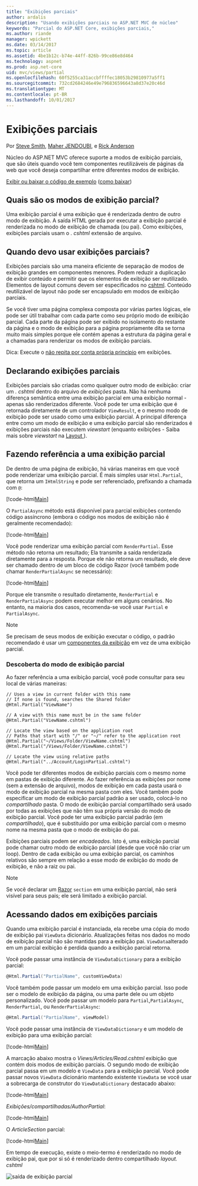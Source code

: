 ```yaml
---
title: "Exibições parciais"
author: ardalis
description: "Usando exibições parciais no ASP.NET MVC de núcleo"
keywords: "Parcial do ASP.NET Core, exibições parciais,"
ms.author: riande
manager: wpickett
ms.date: 03/14/2017
ms.topic: article
ms.assetid: 4be1b12c-b74e-44ff-826b-99ce86e8d464
ms.technology: aspnet
ms.prod: asp.net-core
uid: mvc/views/partial
ms.openlocfilehash: 60f5255ca31accbffffec18053b29810977a5ff1
ms.sourcegitcommit: 732cd2684246e49e796836596643a8d37e20c46d
ms.translationtype: MT
ms.contentlocale: pt-BR
ms.lasthandoff: 10/01/2017
---
```

# <a name="partial-views"></a>Exibições parciais

Por [Steve Smith](https://ardalis.com/), [Maher JENDOUBI](https://twitter.com/maherjend), e [Rick Anderson](https://twitter.com/RickAndMSFT)

Núcleo do ASP.NET MVC oferece suporte a modos de exibição parciais, que são úteis quando você tem componentes reutilizáveis de páginas da web que você deseja compartilhar entre diferentes modos de exibição.

[Exibir ou baixar o código de exemplo](https://github.com/aspnet/Docs/tree/master/aspnetcore/mvc/views/partial/sample) ([como baixar](xref:tutorials/index#how-to-download-a-sample))

## <a name="what-are-partial-views"></a>Quais são os modos de exibição parcial?

Uma exibição parcial é uma exibição que é renderizada dentro de outro modo de exibição. A saída HTML gerada por executar a exibição parcial é renderizada no modo de exibição de chamada (ou pai). Como exibições, exibições parciais usam o *. cshtml* extensão de arquivo.

## <a name="when-should-i-use-partial-views"></a>Quando devo usar exibições parciais?

Exibições parciais são uma maneira eficiente de separação de modos de exibição grandes em componentes menores. Podem reduzir a duplicação de exibir conteúdo e permitir que os elementos de exibição ser reutilizado. Elementos de layout comuns devem ser especificados no [cshtml](layout.md). Conteúdo reutilizável de layout não pode ser encapsulado em modos de exibição parciais.

Se você tiver uma página complexa composta por várias partes lógicas, ele pode ser útil trabalhar com cada parte como seu próprio modo de exibição parcial. Cada parte da página pode ser exibido no isolamento do restante da página e o modo de exibição para a página propriamente dita se torna muito mais simples porque ele contém apenas a estrutura da página geral e a chamadas para renderizar os modos de exibição parciais.

Dica: Execute o [não repita por conta própria princípio](http://deviq.com/don-t-repeat-yourself/) em exibições.

## <a name="declaring-partial-views"></a>Declarando exibições parciais

Exibições parciais são criadas como qualquer outro modo de exibição: criar um *. cshtml* dentro do arquivo de *exibições* pasta. Não há nenhuma diferença semântica entre uma exibição parcial em uma exibição normal - apenas são renderizados diferente. Você pode ter uma exibição que é retornada diretamente de um controlador `ViewResult`, e o mesmo modo de exibição pode ser usado como uma exibição parcial. A principal diferença entre como um modo de exibição e uma exibição parcial são renderizados é exibições parciais não executem *viewstart* (enquanto exibições - Saiba mais sobre *viewstart* na [Layout ](layout.md)).

## <a name="referencing-a-partial-view"></a>Fazendo referência a uma exibição parcial

De dentro de uma página de exibição, há várias maneiras em que você pode renderizar uma exibição parcial. É mais simples usar `Html.Partial`, que retorna um `IHtmlString` e pode ser referenciado, prefixando a chamada com `@`:

[!code-html[Main](partial/sample/src/PartialViewsSample/Views/Home/About.cshtml?range=9)]

O `PartialAsync` método está disponível para parcial exibições contendo código assíncrono (embora o código nos modos de exibição não é geralmente recomendado):

[!code-html[Main](partial/sample/src/PartialViewsSample/Views/Home/About.cshtml?range=8)]

Você pode renderizar uma exibição parcial com `RenderPartial`. Esse método não retorna um resultado; Ela transmite a saída renderizada diretamente para a resposta. Porque ele não retorna um resultado, ele deve ser chamado dentro de um bloco de código Razor (você também pode chamar `RenderPartialAsync` se necessário):

[!code-html[Main](partial/sample/src/PartialViewsSample/Views/Home/About.cshtml?range=10-12)]

Porque ele transmite o resultado diretamente, `RenderPartial` e `RenderPartialAsync` podem executar melhor em alguns cenários. No entanto, na maioria dos casos, recomenda-se você usar `Partial` e `PartialAsync`.

> [!NOTE]
> Se precisam de seus modos de exibição executar o código, o padrão recomendado é usar um [componentes da exibição](view-components.md) em vez de uma exibição parcial.

### <a name="partial-view-discovery"></a>Descoberta do modo de exibição parcial

Ao fazer referência a uma exibição parcial, você pode consultar para seu local de várias maneiras:

```text
// Uses a view in current folder with this name
// If none is found, searches the Shared folder
@Html.Partial("ViewName")

// A view with this name must be in the same folder
@Html.Partial("ViewName.cshtml")

// Locate the view based on the application root
// Paths that start with "/" or "~/" refer to the application root
@Html.Partial("~/Views/Folder/ViewName.cshtml")
@Html.Partial("/Views/Folder/ViewName.cshtml")

// Locate the view using relative paths
@Html.Partial("../Account/LoginPartial.cshtml")
```

Você pode ter diferentes modos de exibição parciais com o mesmo nome em pastas de exibição diferente. Ao fazer referência as exibições por nome (sem a extensão de arquivo), modos de exibição em cada pasta usará o modo de exibição parcial na mesma pasta com eles. Você também pode especificar um modo de exibição parcial padrão a ser usado, colocá-lo no *compartilhado* pasta. O modo de exibição parcial compartilhado será usado por todas as exibições que não têm sua própria versão do modo de exibição parcial. Você pode ter uma exibição parcial padrão (em *compartilhado*), que é substituído por uma exibição parcial com o mesmo nome na mesma pasta que o modo de exibição do pai.

Exibições parciais podem ser *encadeados*. Isto é, uma exibição parcial pode chamar outro modo de exibição parcial (desde que você não criar um loop). Dentro de cada exibição ou uma exibição parcial, os caminhos relativos são sempre em relação a esse modo de exibição do modo de exibição, e não a raiz ou pai.

> [!NOTE]
> Se você declarar um [Razor](razor.md) `section` em uma exibição parcial, não será visível para seus pais; ele será limitado a exibição parcial.

## <a name="accessing-data-from-partial-views"></a>Acessando dados em exibições parciais

Quando uma exibição parcial é instanciada, ela recebe uma cópia do modo de exibição pai `ViewData` dicionário. Atualizações feitas nos dados no modo de exibição parcial não são mantidas para a exibição pai. `ViewData`alterado em um parcial exibição é perdida quando a exibição parcial retorna.

Você pode passar uma instância de `ViewDataDictionary` para a exibição parcial:

```csharp
@Html.Partial("PartialName", customViewData)
   ```

Você também pode passar um modelo em uma exibição parcial. Isso pode ser o modelo de exibição da página, ou uma parte dele ou um objeto personalizado. Você pode passar um modelo para `Partial`,`PartialAsync`, `RenderPartial`, ou `RenderPartialAsync`:

```csharp
@Html.Partial("PartialName", viewModel)
   ```

Você pode passar uma instância de `ViewDataDictionary` e um modelo de exibição para uma exibição parcial:

[!code-html[Main](partial/sample/src/PartialViewsSample/Views/Articles/Read.cshtml?range=15-16)]

A marcação abaixo mostra o *Views/Articles/Read.cshtml* exibição que contém dois modos de exibição parciais. O segundo modo de exibição parcial passa em um modelo e `ViewData` para a exibição parcial. Você pode passar novos `ViewData` dicionário mantendo existente `ViewData` se você usar a sobrecarga de construtor do `ViewDataDictionary` destacado abaixo:

[!code-html[Main](partial/sample/src/PartialViewsSample/Views/Articles/Read.cshtml)]

*Exibições/compartilhadas/AuthorPartial*:

[!code-html[Main](partial/sample/src/PartialViewsSample/Views/Shared/AuthorPartial.cshtml)]

O *ArticleSection* parcial:

[!code-html[Main](partial/sample/src/PartialViewsSample/Views/Articles/ArticleSection.cshtml)]

Em tempo de execução, existe o meio-termo é renderizado no modo de exibição pai, que por si só é renderizado dentro compartilhado *layout. cshtml*

![saída de exibição parcial](partial/_static/output.png)
